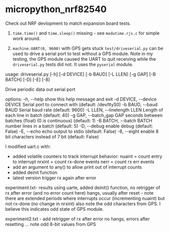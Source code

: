 # micropython_nrf82540

Check out NRF devlopment to match expansion board tests.

1.  `time.time()` and `time.sleep()` missing - see `modutime.rjs.c` for simple work around. 

2.  `machine.UART(0, 9600)` with GPS gets stuck
     `test/driveserial.py` can be used to drive a serial port to test without a GPS module.  Note in my testing, the GPS module caused the UART to quit receiving while the `driveserial.py` tests did not.  It uses the `pyserial` module.
	 
usage: driveserial.py [-h] [-d DEVICE] [-b BAUD] [-L LLEN] [-g GAP] [-B BATCH]
                      [-D] [-E] [-8]

Drive periodic data out serial port

options:
  -h, --help            show this help message and exit
  -d DEVICE, --device DEVICE
                        Serial port to connect with (default: /dev/ttyS0)
  -b BAUD, --baud BAUD  Serial baud rate (default: 9600)
  -L LLEN, --linelength LLEN
                        Length of each line in batch (default: 40)
  -g GAP, --batch_gap GAP
                        seconds between batches (float) (0 is continuous)
                        (default: 1)
  -B BATCH, --batch BATCH
                        number lines in a batch (default: 5)
  -D, --debug           enable debug (default: False)
  -E, --echo            echo output to stdio (default: False)
  -8, --eight           enable 8 bit characters instead of 7 bit (default:
                        False)					

I modified uart.c with:

+ added volatile counters to track interrupt behavior:
   nuaint = count entry to interrupt
   nrxint = count rx-done events
   nerr   = count rx err events
+ add an argument to any() to allow print out of interrupt counts
+ added deinit function
+ latest version trigger rx again after error


experiment.txt- results using uarte, added deinit() function, no retrigger of rx after error (and no error count here)
   hangs, usually after reset - note there are extended periods where interrupts occur (incrementing nuaint) but not rx-done (no change in nrxint)
   also note the odd characters from GPS. I believe this indicates odd state of GPS module.

experiment2.txt - add retrigger of rx after error
   no hangs, errors after resetting ... note odd 8-bit values from GPS
